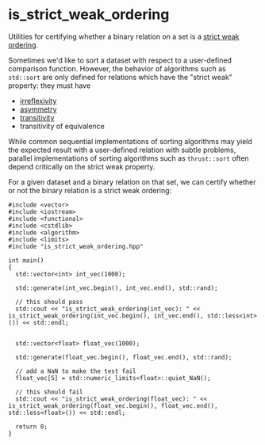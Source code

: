 is_strict_weak_ordering
=======================

Utilities for certifying whether a binary relation on a set is a [strict weak ordering](http://en.wikipedia.org/wiki/Strict_weak_ordering).

Sometimes we'd like to sort a dataset with respect to a user-defined comparison function. However, the behavior of algorithms such as `std::sort` are only
defined for relations which have the "strict weak" property: they must have

  * [irreflexivity](http://en.wikipedia.org/wiki/Reflexive_relation)
  * [asymmetry](http://en.wikipedia.org/wiki/Asymmetric_relation)
  * [transitivity](http://en.wikipedia.org/wiki/Transitive_relation)
  * transitivity of equivalence

While common sequential implementations of sorting algorithms may yield the expected result with a user-defined relation with subtle problems, parallel implementations of sorting algorithms such as `thrust::sort` often depend critically on the strict weak property.

For a given dataset and a binary relation on that set, we can certify whether or not the binary relation is a strict weak ordering:

```
#include <vector>
#include <iostream>
#include <functional>
#include <cstdlib>
#include <algorithm>
#include <limits>
#include "is_strict_weak_ordering.hpp"

int main()
{
  std::vector<int> int_vec(1000);

  std::generate(int_vec.begin(), int_vec.end(), std::rand);

  // this should pass
  std::cout << "is_strict_weak_ordering(int_vec): " << is_strict_weak_ordering(int_vec.begin(), int_vec.end(), std::less<int>()) << std::endl;

  
  std::vector<float> float_vec(1000);

  std::generate(float_vec.begin(), float_vec.end(), std::rand);

  // add a NaN to make the test fail
  float_vec[5] = std::numeric_limits<float>::quiet_NaN();

  // this should fail
  std::cout << "is_strict_weak_ordering(float_vec): " << is_strict_weak_ordering(float_vec.begin(), float_vec.end(), std::less<float>()) << std::endl;

  return 0;
}

```

